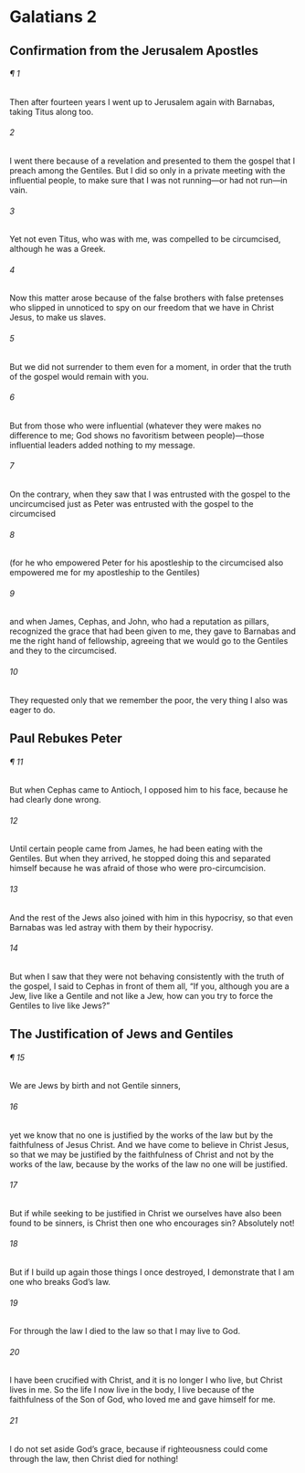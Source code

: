 # Galatians 2
## Confirmation from the Jerusalem Apostles
###### ¶ 1
Then after fourteen years I went up to Jerusalem again with Barnabas, taking Titus along too.
###### 2
I went there because of a revelation and presented to them the gospel that I preach among the Gentiles. But I did so only in a private meeting with the influential people, to make sure that I was not running—or had not run—in vain.
###### 3
Yet not even Titus, who was with me, was compelled to be circumcised, although he was a Greek.
###### 4
Now this matter arose because of the false brothers with false pretenses who slipped in unnoticed to spy on our freedom that we have in Christ Jesus, to make us slaves.
###### 5
But we did not surrender to them even for a moment, in order that the truth of the gospel would remain with you.
###### 6
But from those who were influential (whatever they were makes no difference to me; God shows no favoritism between people)—those influential leaders added nothing to my message.
###### 7
On the contrary, when they saw that I was entrusted with the gospel to the uncircumcised just as Peter was entrusted with the gospel to the circumcised
###### 8
(for he who empowered Peter for his apostleship to the circumcised also empowered me for my apostleship to the Gentiles)
###### 9
and when James, Cephas, and John, who had a reputation as pillars, recognized the grace that had been given to me, they gave to Barnabas and me the right hand of fellowship, agreeing that we would go to the Gentiles and they to the circumcised.
###### 10
They requested only that we remember the poor, the very thing I also was eager to do.
## Paul Rebukes Peter
###### ¶ 11
But when Cephas came to Antioch, I opposed him to his face, because he had clearly done wrong.
###### 12
Until certain people came from James, he had been eating with the Gentiles. But when they arrived, he stopped doing this and separated himself because he was afraid of those who were pro-circumcision.
###### 13
And the rest of the Jews also joined with him in this hypocrisy, so that even Barnabas was led astray with them by their hypocrisy.
###### 14
But when I saw that they were not behaving consistently with the truth of the gospel, I said to Cephas in front of them all, “If you, although you are a Jew, live like a Gentile and not like a Jew, how can you try to force the Gentiles to live like Jews?”
## The Justification of Jews and Gentiles
###### ¶ 15
We are Jews by birth and not Gentile sinners,
###### 16
yet we know that no one is justified by the works of the law but by the faithfulness of Jesus Christ. And we have come to believe in Christ Jesus, so that we may be justified by the faithfulness of Christ and not by the works of the law, because by the works of the law no one will be justified.
###### 17
But if while seeking to be justified in Christ we ourselves have also been found to be sinners, is Christ then one who encourages sin? Absolutely not!
###### 18
But if I build up again those things I once destroyed, I demonstrate that I am one who breaks God’s law.
###### 19
For through the law I died to the law so that I may live to God.
###### 20
I have been crucified with Christ, and it is no longer I who live, but Christ lives in me. So the life I now live in the body, I live because of the faithfulness of the Son of God, who loved me and gave himself for me.
###### 21
I do not set aside God’s grace, because if righteousness could come through the law, then Christ died for nothing!

